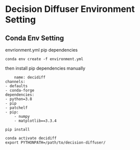 # Decision Diffuser Environment Setting


## Conda Env Setting

envrionment.yml pip dependencies

    conda env create -f environment.yml
    
then install pip dependencies manually

    	name: decidiff
	channels:
	- defaults
	- conda-forge
	dependencies:
	- python=3.8
	- pip
	- patchelf
	- pip:
	    - numpy
	    - matplotlib==3.3.4

	pip install 
	
    conda activate decidiff
    export PYTHONPATH=/path/to/decision-diffuser/
    

